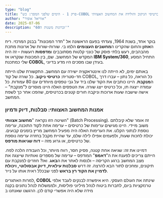 ```yaml
---
type: "blog"
title: "פרק 1 - הימים שלפני המסך: כש-COBOL פגשה את כרטיסי הניקוב והולידה את המחשוב האצוותי"
author: "אוריאל אופיר"
date: 2025-07-06
description: "זכרונות משנות ה60'"
---
```


בוקר אחד, בשנת 1964, צעדתי בפעם הראשונה אל "חדר המכונות" בבנק המרכזי. ריח ה**אוזון** והחום שהקרינו ה**מחשבים העצומים** הלמו בי. שורות-שורות של ארונות מתכת מהבהבים, רעש בלתי פוסק של כונני קלטות מסתובבים ו**מדפסות** רועשות – זה היה המקדש של המחשוב. שם, בין המכונות שנקראו אז **IBM System/360**, התחיל המסע שלי כמתכנת **COBOL**, בעידן שבו מסכים היו מדע בדיוני.

באותם ימים, לא הייתה לנו אינטראקציה ישירה עם המחשב. התקשורת שלנו הייתה חד-סטרית: **כרטיסי ניקוב**. כל שורה של קוד COBOL, כל הוראה, כל נתון – עברו דרך ה**מנקבת**. היינו כותבים את הקוד שלנו ביד על גבי טפסים מיוחדים עם 80 עמודות. כל עמודה ייצגה תו, וכל כרטיס ייצג שורה. את הטפסים האלה היינו מוסרים ל"מנקבת" – אישה שישבה שעות ארוכות וניקבה חורים קטנים בכרטיסים, שהפכו אחר כך לשפת המחשב.

### אמנות המחשוב האצוותי: סבלנות, דיוק ודמיוּן

השיטה הזו נקראה "**מחשוב אצוותי**" (Batch Processing). זה אומר שלא קיבלתם משוב מיידי. היינו מגישים ערימות של כרטיסים – ערימה אחת לקוד התוכנה, ערימה נוספת לנתוני הקלט. את הערימות האלה היה מפעיל המחשב מריץ בזמנים קבועים. יכולת לחכות שעות, ולפעמים אפילו לילה שלם, עד שהיית מקבל בחזרה ערימה נוספת של כרטיסים, או גרוע מזה – **דוח שגיאות מודפס**.

דמיינו את זה: שגיאה אחת קטנה, פסיק חסר, רווח מיותר, וכל העבודה הלכה לפח. הייתם צריכים לפענח את ה"**דאמפ**" המודפס – ערימה של מספרים ואותיות שייצגה את מצב המחשב ברגע הקריסה – ולנסות לאתר את ה**באג**. ואז? חוזרים למנקבת עם תיקונים, ומחכים לתור הבא להרצה. זה דרש **סבלנות עילאית, דיוק אבסולוטי, ויכולת לדמיין את הקוד רץ בראש** לפני שבכלל ראית אותו על נייר.

למרות האתגרים, **COBOL** שינתה את העולם העסקי. היא איפשרה לבנקים לעבד אלפי טרנזקציות ביום, לחברות ביטוח לנהל מיליוני פוליסות, ולממשלות לנהל נתונים בקנה מידה שלא היה אפשרי קודם לכן. הרגשנו שאנחנו ב